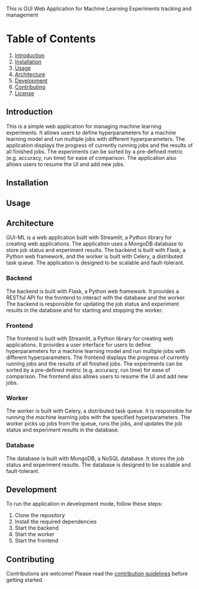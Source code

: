 This is GUI Web Application for Machine Learning Experiments tracking and management

# Table of Contents
1. [Introduction](#introduction)
2. [Installation](#installation)
3. [Usage](#usage)
4. [Architecture](#architecture)
5. [Development](#development)
6. [Contributing](#contributing)
7. [License](#license)

## Introduction

This is a simple web application for managing machine learning experiments. It allows users to define hyperparameters for a machine learning model and run multiple jobs with different hyperparameters. The application displays the progress of currently running jobs and the results of all finished jobs. The experiments can be sorted by a pre-defined metric (e.g. accuracy, run time) for ease of comparison. The application also allows users to resume the UI and add new jobs.

## Installation

## Usage

## Architecture
GUI-ML is a web application built with Streamlit, a Python library for creating web applications. The application uses a MongoDB database to store job status and experiment results. The backend is built with Flask, a Python web framework, and the worker is built with Celery, a distributed task queue. The application is designed to be scalable and fault-tolerant.
### Backend
The backend is built with Flask, a Python web framework. It provides a RESTful API for the frontend to interact with the database and the worker. The backend is responsible for updating the job status and experiment results in the database and for starting and stopping the worker.

### Frontend
The frontend is built with Streamlit, a Python library for creating web applications. It provides a user interface for users to define hyperparameters for a machine learning model and run multiple jobs with different hyperparameters. The frontend displays the progress of currently running jobs and the results of all finished jobs. The experiments can be sorted by a pre-defined metric (e.g. accuracy, run time) for ease of comparison. The frontend also allows users to resume the UI and add new jobs.

### Worker
The worker is built with Celery, a distributed task queue. It is responsible for running the machine learning jobs with the specified hyperparameters. The worker picks up jobs from the queue, runs the jobs, and updates the job status and experiment results in the database.

### Database
The database is built with MongoDB, a NoSQL database. It stores the job status and experiment results. The database is designed to be scalable and fault-tolerant.

## Development
To run the application in development mode, follow these steps:
1. Clone the repository
2. Install the required dependencies
3. Start the backend
4. Start the worker
5. Start the frontend

## Contributing
Contributions are welcome! Please read the [contribution guidelines](CONTRIBUTING.md) before getting started.